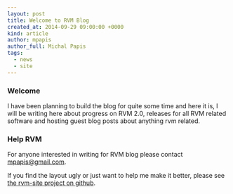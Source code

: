 ```yaml
---
layout: post
title: Welcome to RVM Blog
created_at: 2014-09-29 09:00:00 +0000
kind: article
author: mpapis
author_full: Michal Papis
tags:
  - news
  - site
---
```

### Welcome

I have been planning to build the blog for quite some time and here it
is, I will be writing here about progress on RVM 2.0, releases for all
RVM related software and hosting guest blog posts about anything rvm
related.

<!-- more -->

### Help RVM

For anyone interested in writing for RVM blog please contact
<mpapis@gmail.com>.

If you find the layout ugly or just want to help me make it better,
please see
[the rvm-site project on github](https://github.com/rvm/rvm-site).
